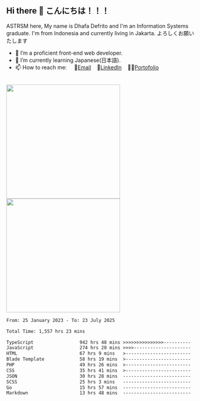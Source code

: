 ## Hi there 👋 こんにちは！！！
ASTRSM here, My name is Dhafa Defrito and I'm an Information Systems graduate. I'm from Indonesia and currently living in Jakarta. よろしくお願いたします

- 🔭 I’m a proficient front-end web developer.
- 🌱 I’m currently learning Japanese(日本語).
- 📫 How to reach me: &nbsp;&nbsp;&nbsp;&nbsp;📧[Email](ddefrito@gmail.com)&nbsp;&nbsp;&nbsp;&nbsp;💼[LinkedIn](https://www.linkedin.com/in/dhafad)&nbsp;&nbsp;&nbsp;&nbsp;👨‍🎨[Portofolio](https://ddefrito.vercel.app/)

<br>

<div align="left">
  <img src="https://media1.tenor.com/m/F96DSPtSiSgAAAAd/isekaijoucho-kamitsubaki.gif" height="300" />
	<a href="https://last.fm/user/nerumaeni"><img src="https://lastfm-recently-played.vercel.app/api?user=nerumaeni&count=5" height="300" /></a>
</div=

<!--START_SECTION:waka-->

```txt
From: 25 January 2023 - To: 23 July 2025

Total Time: 1,557 hrs 23 mins

TypeScript                 942 hrs 48 mins >>>>>>>>>>>>>>>----------   60.54 %
JavaScript                 274 hrs 20 mins >>>>---------------------   17.61 %
HTML                       67 hrs 9 mins   >------------------------   04.31 %
Blade Template             58 hrs 19 mins  >------------------------   03.75 %
PHP                        49 hrs 26 mins  >------------------------   03.17 %
CSS                        35 hrs 41 mins  >------------------------   02.29 %
JSON                       30 hrs 28 mins  -------------------------   01.96 %
SCSS                       25 hrs 3 mins   -------------------------   01.61 %
Go                         15 hrs 57 mins  -------------------------   01.02 %
Markdown                   13 hrs 48 mins  -------------------------   00.89 %
```

<!--END_SECTION:waka-->
